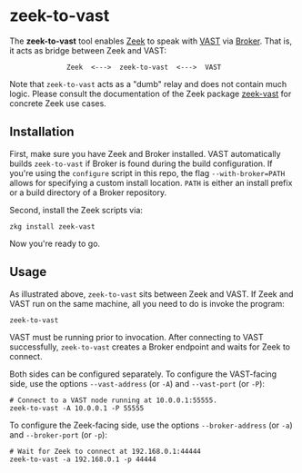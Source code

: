 # zeek-to-vast

The **zeek-to-vast** tool enables [Zeek](https://zeek.org) to speak with
[VAST](http://vast.io) via [Broker](https://github.com/zeek/broker). That is,
it acts as bridge between Zeek and VAST:

                  Zeek  <--->  zeek-to-vast  <--->  VAST

Note that `zeek-to-vast` acts as a "dumb" relay and does not contain much logic.
Please consult the documentation of the Zeek package [zeek-vast][zeek-vast] for
concrete Zeek use cases.

## Installation

First, make sure you have Zeek and Broker installed. VAST automatically builds
`zeek-to-vast` if Broker is found during the build configuration. If you're
using the `configure` script in this repo, the flag `--with-broker=PATH` allows
for specifying a custom install location. `PATH` is either an install prefix or
a build directory of a Broker repository.

Second, install the Zeek scripts via:

    zkg install zeek-vast

Now you're ready to go.

## Usage

As illustrated above, `zeek-to-vast` sits between Zeek and VAST. If Zeek and
VAST run on the same machine, all you need to do is invoke the program:

    zeek-to-vast

VAST must be running prior to invocation. After connecting to VAST
successfully, `zeek-to-vast` creates a Broker endpoint and waits for Zeek to
connect.

Both sides can be configured separately. To configure the VAST-facing side, use
the options `--vast-address` (or `-A`) and `--vast-port` (or `-P`):

    # Connect to a VAST node running at 10.0.0.1:55555.
    zeek-to-vast -A 10.0.0.1 -P 55555

To configure the Zeek-facing side, use the options `--broker-address` (or `-a`)
and `--broker-port` (or `-p`):

    # Wait for Zeek to connect at 192.168.0.1:44444
    zeek-to-vast -a 192.168.0.1 -p 44444

[zeek-vast]: https://github.com/tenzir/zeek-vast
